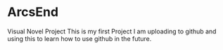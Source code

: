 # ArcsEnd
Visual Novel Project
This is my first Project I am uploading to github and using this to learn how to use github in the future.

